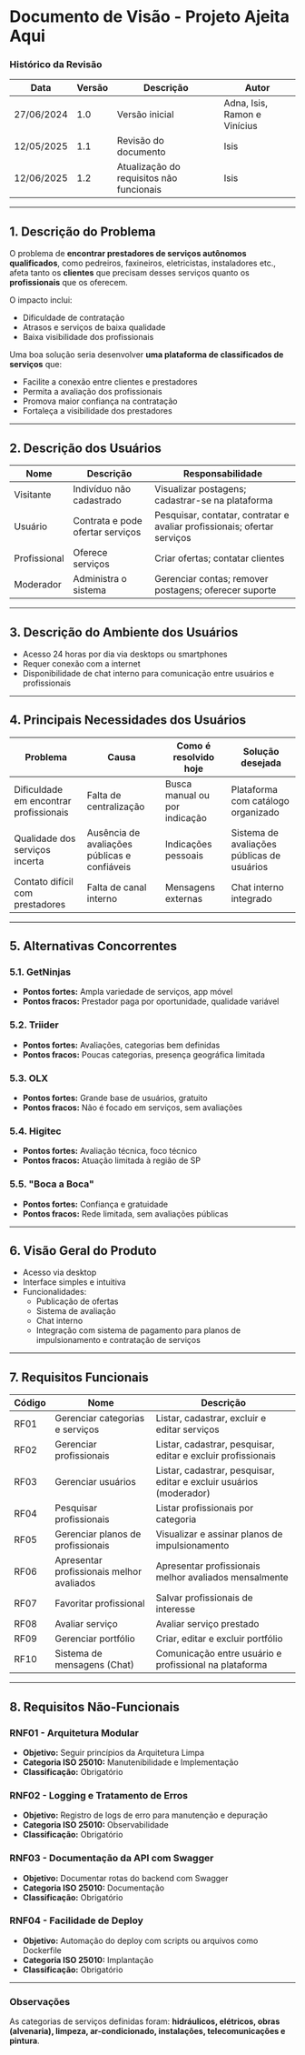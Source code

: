 # Documento de Visão - Projeto Ajeita Aqui

### Histórico da Revisão

| Data       | Versão | Descrição             | Autor                       |
|------------|--------|-----------------------|-----------------------------|
| 27/06/2024 | 1.0    | Versão inicial        | Adna, Isis, Ramon e Vinícius |
| 12/05/2025 | 1.1    | Revisão do documento  | Isis                        |
| 12/06/2025 | 1.2    | Atualização do requisitos não funcionais | Isis                        |

---


## 1. Descrição do Problema

O problema de **encontrar prestadores de serviços autônomos qualificados**, como pedreiros, faxineiros, eletricistas, instaladores etc., afeta tanto os **clientes** que precisam desses serviços quanto os **profissionais** que os oferecem.

O impacto inclui:

- Dificuldade de contratação
- Atrasos e serviços de baixa qualidade
- Baixa visibilidade dos profissionais

Uma boa solução seria desenvolver **uma plataforma de classificados de serviços** que:

- Facilite a conexão entre clientes e prestadores
- Permita a avaliação dos profissionais
- Promova maior confiança na contratação
- Fortaleça a visibilidade dos prestadores

---

## 2. Descrição dos Usuários

| Nome       | Descrição               | Responsabilidade                                      |
|------------|-------------------------|--------------------------------------------------------|
| Visitante  | Indivíduo não cadastrado | Visualizar postagens; cadastrar-se na plataforma      |
| Usuário    | Contrata e pode ofertar serviços | Pesquisar, contatar, contratar e avaliar profissionais; ofertar serviços |
| Profissional | Oferece serviços       | Criar ofertas; contatar clientes                      |
| Moderador  | Administra o sistema     | Gerenciar contas; remover postagens; oferecer suporte |

---

## 3. Descrição do Ambiente dos Usuários

- Acesso 24 horas por dia via desktops ou smartphones
- Requer conexão com a internet
- Disponibilidade de chat interno para comunicação entre usuários e profissionais

---

## 4. Principais Necessidades dos Usuários

| Problema                        | Causa                          | Como é resolvido hoje    | Solução desejada                        |
|---------------------------------|--------------------------------|---------------------------|------------------------------------------|
| Dificuldade em encontrar profissionais | Falta de centralização        | Busca manual ou por indicação | Plataforma com catálogo organizado       |
| Qualidade dos serviços incerta | Ausência de avaliações públicas e confiáveis | Indicações pessoais       | Sistema de avaliações públicas de usuários |
| Contato difícil com prestadores | Falta de canal interno         | Mensagens externas         | Chat interno integrado                   |

---

## 5. Alternativas Concorrentes

### 5.1. GetNinjas
- **Pontos fortes:** Ampla variedade de serviços, app móvel
- **Pontos fracos:** Prestador paga por oportunidade, qualidade variável

### 5.2. Triider
- **Pontos fortes:** Avaliações, categorias bem definidas
- **Pontos fracos:** Poucas categorias, presença geográfica limitada

### 5.3. OLX
- **Pontos fortes:** Grande base de usuários, gratuito
- **Pontos fracos:** Não é focado em serviços, sem avaliações

### 5.4. Higitec
- **Pontos fortes:** Avaliação técnica, foco técnico
- **Pontos fracos:** Atuação limitada à região de SP

### 5.5. "Boca a Boca"
- **Pontos fortes:** Confiança e gratuidade
- **Pontos fracos:** Rede limitada, sem avaliações públicas

---

## 6. Visão Geral do Produto

- Acesso via desktop
- Interface simples e intuitiva
- Funcionalidades:
  - Publicação de ofertas
  - Sistema de avaliação
  - Chat interno
  - Integração com sistema de pagamento para planos de impulsionamento e contratação de serviços

---

## 7. Requisitos Funcionais

| Código | Nome                             | Descrição                                                                 |
|--------|----------------------------------|---------------------------------------------------------------------------|
| RF01   | Gerenciar categorias e serviços | Listar, cadastrar, excluir e editar serviços                              |
| RF02   | Gerenciar profissionais         | Listar, cadastrar, pesquisar, editar e excluir profissionais              |
| RF03   | Gerenciar usuários              | Listar, cadastrar, pesquisar, editar e excluir usuários (moderador)       |
| RF04   | Pesquisar profissionais         | Listar profissionais por categoria                                        |
| RF05   | Gerenciar planos de profissionais | Visualizar e assinar planos de impulsionamento                           |
| RF06   | Apresentar profissionais melhor avaliados | Apresentar profissionais melhor avaliados mensalmente             |
| RF07   | Favoritar profissional          | Salvar profissionais de interesse                                         |
| RF08   | Avaliar serviço                 | Avaliar serviço prestado                                                  |
| RF09   | Gerenciar portfólio               | Criar, editar e excluir portfólio                                           |
| RF10   | Sistema de mensagens (Chat)     | Comunicação entre usuário e profissional na plataforma                    |

---

## 8. Requisitos Não-Funcionais

### RNF01 - Arquitetura Modular

- **Objetivo:** Seguir princípios da Arquitetura Limpa
- **Categoria ISO 25010:** Manutenibilidade e Implementação
- **Classificação:** Obrigatório

### RNF02 - Logging e Tratamento de Erros

- **Objetivo:** Registro de logs de erro para manutenção e depuração
- **Categoria ISO 25010:** Observabilidade
- **Classificação:** Obrigatório

### RNF03 - Documentação da API com Swagger

- **Objetivo:** Documentar rotas do backend com Swagger
- **Categoria ISO 25010:** Documentação
- **Classificação:** Obrigatório

### RNF04 - Facilidade de Deploy

- **Objetivo:** Automação do deploy com scripts ou arquivos como Dockerfile
- **Categoria ISO 25010:** Implantação
- **Classificação:** Obrigatório

---

### Observações

As categorias de serviços definidas foram: **hidráulicos, elétricos, obras (alvenaria), limpeza, ar-condicionado, instalações, telecomunicações e pintura**.